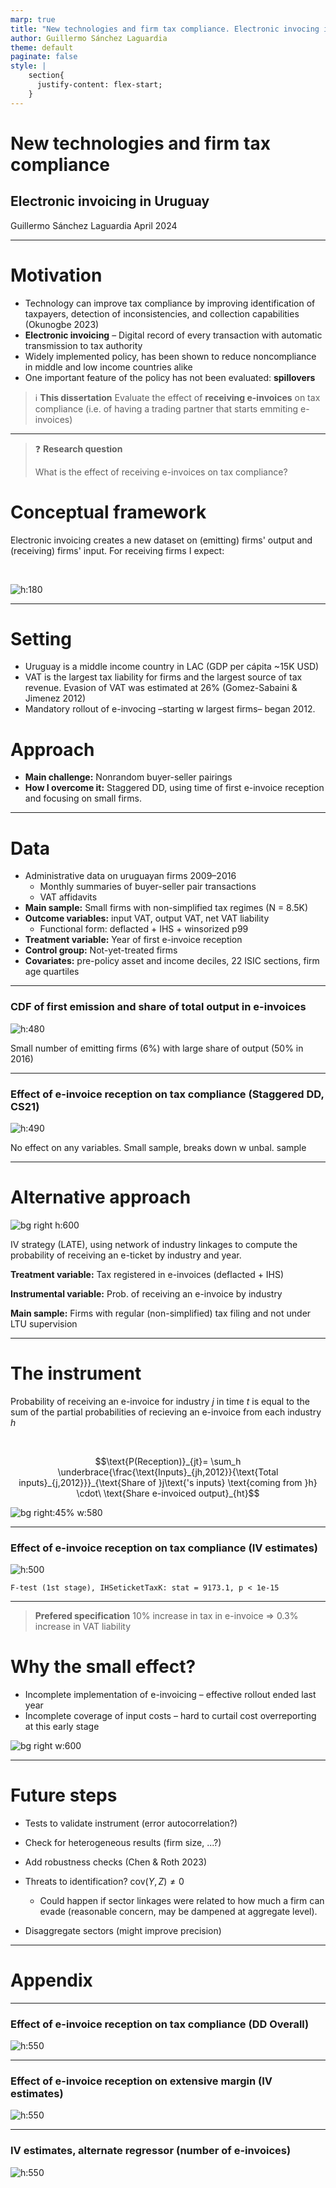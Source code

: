 ```yaml
---
marp: true
title: "New technologies and firm tax compliance. Electronic invocing in Uruguay."
author: Guillermo Sánchez Laguardia
theme: default
paginate: false
style: |
    section{
      justify-content: flex-start;
    }
---
```


<style>
    section.lead {
        text-align: center;
        justify-content: center;
    }
    section::after {
        content: attr(data-marpit-pagination) '/' attr(data-marpit-pagination-total);
    }
    img { max-height: 600px; }
    table {
        height: 100%;
        width: 100%;
        font-size: 20px;
    }
</style>

<!-- _class: lead  -->
<!-- _footer: ""-->
<!-- _paginate: skip  -->

# New technologies and firm tax compliance
## Electronic invoicing in Uruguay

Guillermo Sánchez Laguardia
April 2024

---

# Motivation

- Technology can improve tax compliance by improving identification of taxpayers, detection of inconsistencies, and collection capabilities (Okunogbe 2023)
- **Electronic invoicing** – Digital record of every transaction with automatic transmission to tax authority
- Widely implemented policy, has been shown to reduce noncompliance in middle and low income countries alike
- One important feature of the policy has not been evaluated: **spillovers**


> ℹ️ **This dissertation**
> Evaluate the effect of **receiving e-invoices** on tax compliance (i.e. of  having a trading partner that starts emmiting e-invoices)

<!-- Downstream spillover effects -->

---

> ❓ **Research question**
>
> What is the effect of receiving e-invoices on tax compliance?


# Conceptual framework

Electronic invoicing creates a new dataset on (emitting) firms' output and (receiving) firms' input. For receiving firms I expect:

<br>

![h:180](../../resources/ConceptDiagram.png)

---

# Setting

- Uruguay is a middle income country in LAC (GDP per cápita ~15K USD)
- VAT is the largest tax liability for firms and the largest source of tax revenue. Evasion of VAT was estimated at 26% (Gomez-Sabaini & Jimenez 2012)
- Mandatory rollout of e-invocing –starting w largest firms– began 2012.

# Approach

- **Main challenge:** Nonrandom buyer-seller pairings
- **How I overcome it:** Staggered DD, using time of first e-invoice reception and focusing on small firms.

<!-- Since emitting firms are v large, there may be less risk of collusion with small players (no individual buyer surpasses 1% of seller turnover) -->
<!-- Also,  -->


---

# Data

- Administrative data on uruguayan firms 2009–2016
  - Monthly summaries of buyer-seller pair transactions
  - VAT affidavits
- **Main sample:** Small firms with non-simplified tax regimes (N = 8.5K)
- **Outcome variables:** input VAT, output VAT, net VAT liability
  - Functional form: deflacted + IHS + winsorized p99
- **Treatment variable:** Year of first e-invoice reception
- **Control group:** Not-yet-treated firms
- **Covariates:** pre-policy asset and income  deciles, 22 ISIC sections, firm age quartiles

---

### CDF of first emission and share of total output in e-invoices

![h:480](../../out/figures/takeup.shareV2.png)

Small number of emitting firms (6%) with large share of output (50% in 2016)

---

### Effect of e-invoice reception on tax compliance (Staggered DD, CS21)

![h:490](../../out/figures/es.did.y.all.S4_bal_ctrl_p99_nytInf.png)

No effect on any variables. Small sample, breaks down w unbal. sample

---

# Alternative approach

![bg right h:600](../../out/figures/industry_graph.png)

IV strategy (LATE), using network of industry linkages to compute the probability of receiving an e-ticket by industry and year.

**Treatment variable:** Tax registered in e-invoices (deflacted  + IHS) 

**Instrumental variable:** Prob. of receiving an e-invoice by industry 

**Main sample:** Firms with regular (non-simplified) tax filing and not under LTU supervision

---

# The instrument

Probability of receiving an e-invoice for industry $j$ in time $t$ is equal to the sum of the partial probabilities of recieving an e-invoice from each industry $h$

<br>

$$\text{P(Reception)}_{jt}= \sum_h \underbrace{\frac{\text{Inputs}_{jh,2012}}{\text{Total inputs}_{j,2012}}}_{\text{Share of }j\text{'s inputs} \text{coming from }h} \cdot\ \text{Share e-invoiced output}_{ht}$$

![bg right:45% w:580](../../out/figures/prob_ticket_reception.by_industry.png)

---

### Effect of e-invoice reception on tax compliance (IV estimates)

![h:500](../../out/tables/iv_short.png)

`F-test (1st stage), IHSeticketTaxK: stat = 9173.1, p < 1e-15`

---

> **Prefered specification**
> 10% increase in tax in e-invoice $\Rightarrow$ 0.3% increase in VAT liability

# Why the small effect?

- Incomplete implementation of e-invoicing – effective rollout ended last year
- Incomplete coverage of input costs – hard to curtail cost overreporting at this early stage

![bg right w:600](../../out/figures/reception_intensity_all.png)

-----

# Future steps

- Tests to validate instrument (error autocorrelation?)
- Check for heterogeneous results (firm size, ...?)
- Add robustness checks (Chen & Roth 2023)
- Threats to identification? $\text{cov}(Y,Z)\neq0$ 
  - Could happen if sector linkages were related to how much a firm can evade (reasonable concern, may be dampened at aggregate level).

- Disaggregate sectors (might improve precision)

---

<!-- _class: lead -->

# Appendix

---

### Effect of e-invoice reception on tax compliance (DD Overall)

![h:550](../../out/tables/did.y.all.overall_att_all.png)

---

### Effect of e-invoice reception on extensive margin (IV estimates)

![h:550](../../out/tables/iv_short_extensive.png)

---

### IV estimates, alternate regressor (number of e-invoices)

![h:550](../../out/tables/iv_short_ntickets.png)
